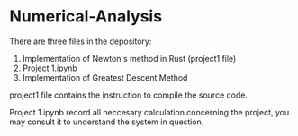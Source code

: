 # Numerical-Analysis

There are three files in the depository:

1. Implementation of Newton's method in Rust (project1 file)
2. Project 1.ipynb
3. Implementation of Greatest Descent Method

project1 file contains the instruction to compile the source code.

Project 1.ipynb record all neccesary calculation concerning the project, 
you may consult it to understand the system in question.
